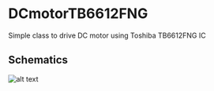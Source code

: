 # DCmotorTB6612FNG
Simple class to drive DC motor using Toshiba TB6612FNG IC

## Schematics
![alt text](https://github.com/asokolsky/DCmotorTB6612FNG/master/doc/schematics.png "Schematics")


